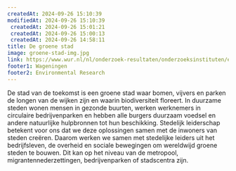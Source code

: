 ```yaml
---
createdAt: 2024-09-26 15:10:39
modifiedAt: 2024-09-26 15:10:39
 createdAt: 2024-09-26 15:01:21
 createdAt: 2024-09-26 15:00:13
 createdAt: 2024-09-26 14:58:11
title: De groene stad
image: groene-stad-img.jpg
link: https://www.wur.nl/nl/onderzoek-resultaten/onderzoeksinstituten/environmental-research/programmas/de-groene-stad-3.htm
footer1: Wageningen
footer2: Environmental Research
---
```


De stad van de toekomst is een groene stad waar bomen, vijvers en parken de longen van de wijken zijn en waarin biodiversiteit floreert. In duurzame steden wonen mensen in gezonde buurten, werken werknemers in circulaire bedrijvenparken en hebben alle burgers duurzaam voedsel en andere natuurlijke hulpbronnen tot hun beschikking. Stedelijk leiderschap betekent voor ons dat we deze oplossingen samen met de inwoners van steden creëren. Daarom werken we samen met stedelijke leiders uit het bedrijfsleven, de overheid en sociale bewegingen om wereldwijd groene steden te bouwen. Dit kan op het niveau van de metropool, migrantennederzettingen, bedrijvenparken of stadscentra zijn.
